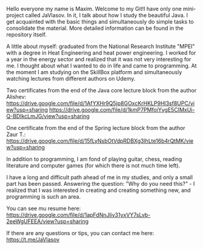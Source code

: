 Hello everyone my name is Maxim. Welcome to my Git!I have only one mini-project called JaVlasov. In it, I talk about how I study the beautiful Java. I get acquainted with the  basic things and simultaneously do simple tasks to consolidate the material. More detailed information can be found in the repository itself.

A little about myself: graduated from the National Research Institute "MPEI" with a degree in Heat Engineering and heat power engineering. I worked for a year in the energy sector and realized that it was not very interesting for me. I thought about what I wanted to do in life and came to programming. At the moment I am studying on the SkillBox platform and simultaneously watching lectures from different authors on Udemy.

Two certificates from the end of the Java core lecture block from the author Alishev:
https://drive.google.com/file/d/1AfYXHr9Q5jp8GOxcKrHKLP9Hl3sf8UPC/view?usp=sharing
https://drive.google.com/file/d/1kmP7PMfoiYvgE5CIMxUi-Q-BDIkcLmJG/view?usp=sharing

One certificate from the end of the Spring lecture block from the author Zaur T.:
https://drive.google.com/file/d/15fLyNsbOtVdpRDBXg3lhLte16b4rQtMK/view?usp=sharing

In addition to programming, I am fond of playing guitar, chess, reading literature and computer games (for which there is not much time left).

I have a long and difficult path ahead of me in my studies, and only a small part has been passed. Answering the question: "Why do you need this?" - I realized that I was interested in creating and creating something new, and programming is such an area.

You can see mu resume here: https://drive.google.com/file/d/1apFdNnJliy31yxVY7sLvb-2eeWgUFEEA/view?usp=sharing

If there are any questions or tips, you can contact me here:
https://t.me/JaVlasov
